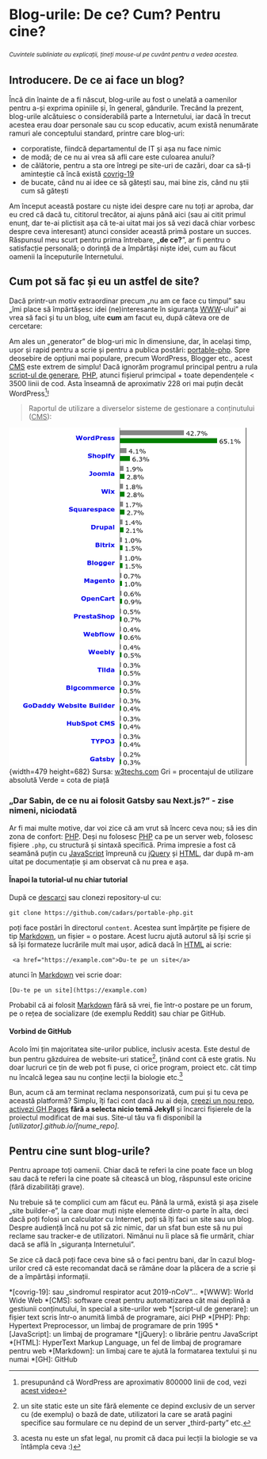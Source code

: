 # Blog-urile: De ce? Cum? Pentru cine?

###### <small>Cuvintele subliniate au explicații, țineți mouse-ul pe cuvânt pentru a vedea acestea.</small>

## Introducere. De ce ai face un blog?

Încă din înainte de a fi născut, blog-urile au fost o unelată a oamenilor pentru a-și exprima opiniile și, în general, gândurile. Trecând la prezent, blog-urile alcătuiesc o considerabilă parte a Internetului, iar dacă în trecut acestea erau doar personale sau cu scop educativ, acum există nenumărate ramuri ale conceptului standard, printre care blog-uri:
 - corporatiste, fiindcă departamentul de IT și așa nu face nimic
 - de modă; de ce nu ai vrea să afli care este culoarea anului?
 - de călătorie, pentru a sta ore întregi pe site-uri de cazări, doar ca să-ți aminteștie că încă există <u>covrig-19</u>
 - de bucate, când nu ai idee ce să gătești sau, mai bine zis, când nu știi cum să gătești

Am început această postare cu niște idei despre care nu toți ar aproba, dar eu cred că dacă tu, cititorul trecător, ai ajuns până aici (sau ai citit primul enunț, dar te-ai plictisit așa că te-ai uitat mai jos să vezi dacă chiar vorbesc despre ceva interesant) atunci consider această primă postare un succes. Răspunsul meu scurt pentru prima întrebare, „**de ce?**”, ar fi pentru o satisfacție personală; o dorință de a împărtăși niște idei, cum au făcut oamenii la începuturile Internetului.

## Cum pot să fac și eu un astfel de site?

Dacă printr-un motiv extraordinar precum „nu am ce face cu timpul” sau „îmi place să împărtășesc idei (ne)interesante în siguranța <u>WWW</u>-ului” ai vrea să faci și tu un blog, uite **cum** am facut eu, după câteva ore de cercetare:

Am ales un „generator” de blog-uri mic în dimensiune, dar, în același timp, ușor și rapid pentru a scrie și pentru a publica postări: [portable-php](https://github.com/cadars/portable-php). Spre deosebire de opțiuni mai populare, precum WordPress, Blogger etc., acest <u>CMS</u> este extrem de simplu! Dacă ignorăm programul principal pentru a rula <u>script-ul de generare</u>, <u>PHP</u>, atunci fișierul primcipal + toate dependențele < 3500 linii de cod. Asta înseamnă de aproximativ 228 ori mai puțin decât WordPress[^1]!

> Raportul de utilizare a diverselor sisteme de gestionare a conținutului (<u>CMS</u>):

![imagine](img/CMS-stats.png "Raportul de utilizare a diverselor sisteme de gestionare a conținutului (CMS)") {width=479 height=682}
 Sursa: [w3techs.com](https://w3techs.com/technologies/overview/content_management)
 Gri = procentajul de utilizare absolută
 Verde = cota de piață

### „Dar Sabin, de ce nu ai folosit Gatsby sau Next.js?” - zise nimeni, niciodată

Ar fi mai multe motive, dar voi zice că am vrut să încerc ceva nou; să ies din zona de confort: <u>PHP</u>. Deși nu folosesc <u>PHP</u> ca pe un server web, folosesc fișiere `.php`, cu structură și sintaxă specifică. Prima impresie a fost că seamănă puțin cu <u>JavaScript</u> împreună cu <u>jQuery</u> și <u>HTML</u>, dar după m-am uitat pe documentație și am observat că nu prea e așa.

#### Înapoi la tutorial-ul nu chiar tutorial

După ce [descarci](https://github.com/cadars/portable-php/archive/refs/heads/main.zip) sau clonezi repository-ul cu:
```.cod .bash
git clone https://github.com/cadars/portable-php.git
```
poți face postări în directorul `content`. Acestea sunt împărțite pe fișiere de tip <u>Markdown</u>, un fișier = o postare. Acest lucru ajută autorul să își scrie și să își formateze lucrările mult mai ușor, adică dacă în <u>HTML</u> ai scrie:
```.cod .html
 <a href="https://example.com">Du-te pe un site</a>
```
atunci în <u>Markdown</u> vei scrie doar:
```.cod .markdown
[Du-te pe un site](https://example.com)
```
Probabil că ai folosit <u>Markdown</u> fără să vrei, fie într-o postare pe un forum, pe o rețea de socializare (de exemplu Reddit) sau chiar pe GitHub.

#### Vorbind de GitHub

Acolo îmi țin majoritatea site-urilor publice, inclusiv acesta. Este destul de bun pentru găzduirea de website-uri statice[^2], ținând cont că este gratis. Nu doar lucruri ce țin de web pot fi puse, ci orice program, proiect etc. cât timp nu încalcă legea sau nu conține lecții la biologie etc.[^3]

Bun, acum că am terminat reclama nesponsorizată, cum pui și tu ceva pe această platformă? Simplu, îți faci cont dacă nu ai deja, [creezi un nou repo](https://docs.github.com/en/get-started/quickstart/create-a-repo), [activezi <u>GH</u> Pages](https://guides.github.com/features/pages/) **fără a selecta nicio temă Jekyll** și încarci fișierele de la proiectul modificat de mai sus. Site-ul tău va fi disponibil la *[utilizator].github.io/[nume_repo]*.

## Pentru cine sunt blog-urile?

Pentru aproape toți oamenii. Chiar dacă te referi la cine poate face un blog sau dacă te referi la cine poate să citească un blog, răspunsul este oricine (fără dizabilități grave).

Nu trebuie să te complici cum am făcut eu. Până la urmă, există și așa zisele „site builder-e”, la care doar muți niște elemente dintr-o parte în alta, deci dacă poți folosi un calculator cu Internet, poți să îți faci un site sau un blog. Despre audiență încă nu pot să zic nimic, dar un sfat bun este să nu pui reclame sau tracker-e de utilizatori. Nimănui nu îi place să fie urmărit, chiar dacă se află în „siguranța Internetului”.

Se zice că dacă poți face ceva bine să o faci pentru bani, dar în cazul blog-urilor cred că este recomandat dacă se rămâne doar la plăcera de a scrie și de a împărtăși informații.

[^1]: presupunând că WordPress are aproximativ 800000 linii de cod, vezi [acest video](https://youtu.be/PCKaP0ScrSc)
[^2]: un site static este un site fără elemente ce depind exclusiv de un server cu (de exemplu) o bază de date, utilizatori la care se arată pagini specifice sau formulare ce nu depind de un server „third-party” etc.
[^3]: acesta nu este un sfat legal, nu promit că daca pui lecții la biologie se va întâmpla ceva :)

*[covrig-19]: sau „sindromul respirator acut 2019-nCoV”...
*[WWW]: World Wide Web
*[CMS]: software creat pentru automatizarea cât mai deplină a gestiunii conținutului, în special a site-urilor web
*[script-ul de generare]: un fișier text scris într-o anumită limbă de programare, aici PHP
*[PHP]: Php: Hypertext Preprocessor, un limbaj de programare de prin 1995
*[JavaScript]: un limbaj de programare
*[jQuery]: o librărie pentru JavaScript
*[HTML]: HyperText Markup Language, un fel de limbaj de programare pentru web
*[Markdown]: un limbaj care te ajută la formatarea textului și nu numai
*[GH]: GitHub

